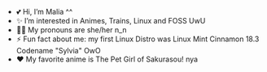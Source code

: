 - 💕 Hi, I’m Malia ^^
- ✨ I’m interested in Animes, Trains, Linux and FOSS UwU
- 💁‍♀️ My pronouns are she/her n_n
- ⚡ Fun fact about me: my first Linux Distro was Linux Mint Cinnamon 18.3 Codename "Sylvia" OwO
- ❤️ My favorite anime is The Pet Girl of Sakurasou! nya

<!---
mashiroswaifu/mashiroswaifu is a ✨ special ✨ repository because its `README.md` (this file) appears on your GitHub profile.
You can click the Preview link to take a look at your changes.
--->
